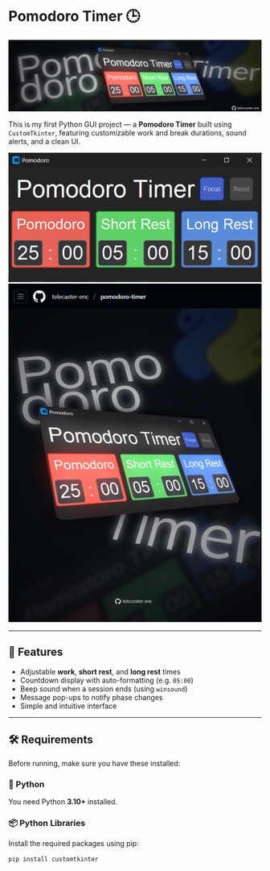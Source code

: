 # Pomodoro Timer 🕒
![screenshot](assets/banner.png)

This is my first Python GUI project — a **Pomodoro Timer** built using `CustomTkinter`, featuring customizable work and break durations, sound alerts, and a clean UI.

![screenshot](assets/screenshot.png)
![screenshot](assets/screenshot2.png)

---

## 🚀 Features

- Adjustable **work**, **short rest**, and **long rest** times
- Countdown display with auto-formatting (e.g. `05:00`)
- Beep sound when a session ends (using `winsound`)
- Message pop-ups to notify phase changes
- Simple and intuitive interface

---

## 🛠️ Requirements

Before running, make sure you have these installed:

### 🐍 Python
You need Python **3.10+** installed.

### 📦 Python Libraries
Install the required packages using pip:

```bash
pip install customtkinter
